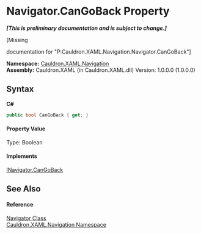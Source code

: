 # Navigator.CanGoBack Property 
 _**\[This is preliminary documentation and is subject to change.\]**_

\[Missing <summary> documentation for "P:Cauldron.XAML.Navigation.Navigator.CanGoBack"\]

**Namespace:**&nbsp;<a href="N_Cauldron_XAML_Navigation">Cauldron.XAML.Navigation</a><br />**Assembly:**&nbsp;Cauldron.XAML (in Cauldron.XAML.dll) Version: 1.0.0.0 (1.0.0.0)

## Syntax

**C#**<br />
``` C#
public bool CanGoBack { get; }
```


#### Property Value
Type: Boolean

#### Implements
<a href="P_Cauldron_XAML_Navigation_INavigator_CanGoBack">INavigator.CanGoBack</a><br />

## See Also


#### Reference
<a href="T_Cauldron_XAML_Navigation_Navigator">Navigator Class</a><br /><a href="N_Cauldron_XAML_Navigation">Cauldron.XAML.Navigation Namespace</a><br />